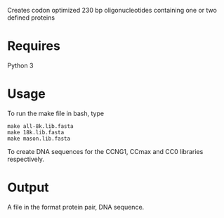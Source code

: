 Creates codon optimized 230 bp oligonucleotides containing one or two defined proteins

# Requires
Python 3

# Usage
To run the make file in bash, type
```
make all-8k.lib.fasta
make 18k.lib.fasta
make mason.lib.fasta
```
To create DNA sequences for the CCNG1, CCmax and CC0 libraries respectively.

# Output

A file in the format protein pair, DNA sequence.

